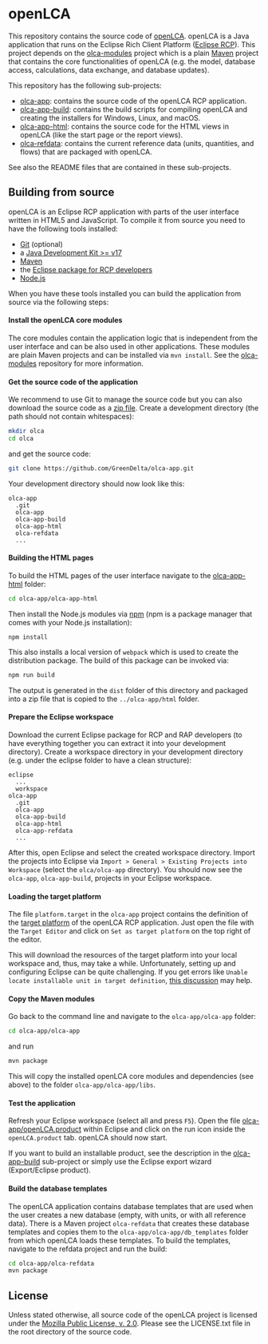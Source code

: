 # openLCA
This repository contains the source code of [openLCA](http://openlca.org).
openLCA is a Java application that runs on the Eclipse Rich Client Platform
([Eclipse RCP](http://wiki.eclipse.org/index.php/Rich_Client_Platform)). This
project depends on the [olca-modules](https://github.com/GreenDelta/olca-modules)
project which is a plain [Maven](http://maven.apache.org/) project that contains
the core functionalities of openLCA (e.g. the model, database access,
calculations, data exchange, and database updates). 

This repository has the following sub-projects:

* [olca-app](./olca-app): contains the source code of the openLCA RCP 
  application.
* [olca-app-build](./olca-app-build): contains the build scripts for compiling
  openLCA and creating the installers for Windows, Linux, and macOS.
* [olca-app-html](./olca-app-html): contains the source code for the HTML views
  in openLCA (like the start page or the report views).
* [olca-refdata](./olca-refdata): contains the current reference data (units,
  quantities, and flows) that are packaged with openLCA.

See also the README files that are contained in these sub-projects.

## Building from source
openLCA is an Eclipse RCP application with parts of the user interface written
in HTML5 and JavaScript. To compile it from source you need to have the
following tools installed:

* [Git](https://git-scm.com/) (optional)
* a [Java Development Kit >= v17](https://adoptium.net)
* [Maven](http://maven.apache.org/)
* the [Eclipse package for RCP developers](https://www.eclipse.org/downloads/packages/)
* [Node.js](https://nodejs.org/) 

When you have these tools installed you can build the application from source
via the following steps:

#### Install the openLCA core modules
The core modules contain the application logic that is independent from the user
interface and can be also used in other applications. These modules are plain
Maven projects and can be installed via `mvn install`. See the
[olca-modules](https://github.com/GreenDelta/olca-modules) repository for more
information.

#### Get the source code of the application
We recommend to use Git to manage the source code but you can also download
the source code as a [zip file](https://github.com/GreenDelta/olca-app/archive/master.zip).
Create a development directory (the path should not contain whitespaces):

```bash
mkdir olca
cd olca
```

and get the source code:

```bash
git clone https://github.com/GreenDelta/olca-app.git
```

Your development directory should now look like this:

```
olca-app
  .git
  olca-app
  olca-app-build
  olca-app-html
  olca-refdata
  ...
```

#### Building the HTML pages
To build the HTML pages of the user interface navigate to the
[olca-app-html](./olca-app-html) folder:

```bash
cd olca-app/olca-app-html
```

Then install the Node.js modules via [npm](https://www.npmjs.com/) (npm is a
package manager that comes with your Node.js installation):

```
npm install
```

This also installs a local version of `webpack` which is used to create the
distribution package. The build of this package can be invoked via:

```bash
npm run build
```

The output is generated in the `dist` folder of this directory and packaged
into a zip file that is copied to the `../olca-app/html` folder.

#### Prepare the Eclipse workspace
Download the current Eclipse package for RCP and RAP developers (to have
everything together you can extract it into your development directory). Create
a workspace directory in your development directory (e.g. under the eclipse
folder to have a clean structure):

```
eclipse
  ...
  workspace
olca-app
  .git
  olca-app
  olca-app-build
  olca-app-html
  olca-app-refdata
  ...
```

After this, open Eclipse and select the created workspace directory. Import the
projects into Eclipse via `Import > General > Existing Projects into Workspace`
(select the `olca/olca-app` directory). You should now see the `olca-app`, 
`olca-app-build`, projects in your Eclipse workspace.

#### Loading the target platform 
The file `platform.target` in the `olca-app` project contains the definition of
the [target platform](https://help.eclipse.org/oxygen/index.jsp?topic=%2Forg.eclipse.pde.doc.user%2Fconcepts%2Ftarget.htm)
of the openLCA RCP application. Just open the file with the `Target Editor`
and click on `Set as target platform` on the top right of the editor.

This will download the resources of the target platform into your local
workspace and, thus, may take a while. Unfortunately, setting up and
configuring Eclipse can be quite challenging. If you get errors like
`Unable locate installable unit in target definition`,
[this discussion](https://stackoverflow.com/questions/10547007/unable-locate-installable-unit-in-target-definition)
may help. 

#### Copy the Maven modules
Go back to the command line and navigate to the 
`olca-app/olca-app` folder:

```bash
cd olca-app/olca-app
```

and run 

```bash
mvn package
```

This will copy the installed openLCA core modules and dependencies (see above)
to the folder `olca-app/olca-app/libs`.

#### Test the application
Refresh your Eclipse workspace (select all and press `F5`). Open the file
[olca-app/openLCA.product](./olca-app/openLCA.product) within  Eclipse and click
on the run icon inside the `openLCA.product` tab. openLCA should now start.

If you want to build an installable product, see the description in the 
[olca-app-build](./olca-app-build) sub-project or simply use the Eclipse export
wizard (Export/Eclipse product).     

#### Build the database templates
The openLCA application contains database templates that are used when the user
creates a new database (empty, with units, or with all reference data). There
is a Maven project `olca-refdata` that creates these database templates and
copies them to the `olca-app/olca-app/db_templates` folder from which openLCA
loads these templates. To build the templates, navigate to the refdata project
and run the build:

```bash
cd olca-app/olca-refdata
mvn package
```

## License
Unless stated otherwise, all source code of the openLCA project is licensed
under the [Mozilla Public License, v. 2.0](http://mozilla.org/MPL/2.0/). Please
see the LICENSE.txt file in the root directory of the source code.
